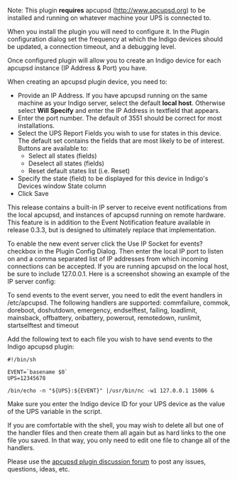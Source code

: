 Note: This plugin **requires** apcupsd (http://www.apcupsd.org) to be installed and running on whatever machine your UPS is connected to.

When you install the plugin you will need to configure it. In the Plugin configuration dialog set the frequency at which the Indigo devices should be updated, a connection timeout, and a debugging level.

Once configured plugin will allow you to create an Indigo device for each apcupsd instance (IP Address & Port) you have.

When creating an apcupsd plugin device, you need to:
* Provide an IP Address. If you have apcupsd running on the same machine as your Indigo server, select the default **local host**. Otherwise select **Will Specify** and enter the IP Address in textfield that appears.
* Enter the port number. The default of 3551 should be correct for most installations.
* Select the UPS Report Fields you wish to use for states in this device. The default set contains the fields that are most likely to be of interest. Buttons are available to:
  - Select all states (fields)
  - Deselect all states (fields)
  - Reset default states list (i.e. Reset)
* Specify the state (field) to be displayed for this device in Indigo's Devices window State column
* Click Save


This release contains a built-in IP server to receive event notifications from the local apcupsd, and instances of apcupsd running on remote hardware. This feature is in addition to the Event Notification feature available in release 0.3.3, but is designed to ultimately replace that implementation.

To enable the new event server click the Use IP Socket for events? checkbox in the Plugin Config Dialog. Then enter the local IP port to listen on and a comma separated list of IP addresses from which incoming connections can be accepted. If you are running apcupsd on the local host, be sure to include 127.0.0.1. Here is a screenshot showing an example of the IP server config:

<picture>

To send events to the event server, you need to edit the event handlers in /etc/apcupsd. The following handlers are supported:
commfailure, commok, doreboot, doshutdown, emergency, endselftest, failing, loadlimit, mainsback, offbattery, onbattery, powerout, remotedown, runlimit, startselftest and timeout

Add the following text to each file you wish to have send events to the Indigo apcupsd plugin:

    #!/bin/sh
    
    EVENT=`basename $0`
    UPS=12345678
    
    /bin/echo -n "${UPS}:${EVENT}" |/usr/bin/nc -w1 127.0.0.1 15006 &

Make sure you enter the Indigo device ID for your UPS device as the value of the UPS variable in the script.

If you are comfortable with the shell, you may wish to delete all but one of the handler files and then create them all again but as hard links to the one file you saved. In that way, you only need to edit one file to change all of the handlers.

Please use the [apcupsd plugin discussion forum](http://www.perceptiveautomation.com/userforum/viewtopic.php?f=22&t=10707) to post any issues, questions, ideas, etc.
